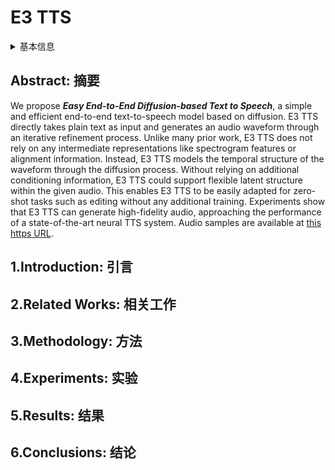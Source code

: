 # E3 TTS

<details>
<summary>基本信息</summary>

- 标题: "E3 TTS: Easy End-to-End Diffusion-based Text to Speech"
- 作者:
  - 01 Yuan Gao
  - 02 Nobuyuki Morioka
  - 03 Yu Zhang
  - 04 Nanxin Chen
- 链接:
  - [ArXiv](https://arxiv.org/abs/2311.00945)
  - [Publication](https://doi.org/10.1109/ASRU57964.2023.10389766)
  - [Github]
  - [Demo](https://e3tts.github.io)
- 文件:
  - [ArXiv](_PDF/2311.00945v1__E3_TTS__Easy_E2E_Diffusion-Based_TTS.pdf)
  - [Publication](_PDF/2311.00945p0__E3_TTS__ASRU2023.pdf)

</details>

## Abstract: 摘要

We propose ***Easy End-to-End Diffusion-based Text to Speech***, a simple and efficient end-to-end text-to-speech model based on diffusion.
E3 TTS directly takes plain text as input and generates an audio waveform through an iterative refinement process.
Unlike many prior work, E3 TTS does not rely on any intermediate representations like spectrogram features or alignment information.
Instead, E3 TTS models the temporal structure of the waveform through the diffusion process.
Without relying on additional conditioning information, E3 TTS could support flexible latent structure within the given audio.
This enables E3 TTS to be easily adapted for zero-shot tasks such as editing without any additional training.
Experiments show that E3 TTS can generate high-fidelity audio, approaching the performance of a state-of-the-art neural TTS system.
Audio samples are available at [this https URL](https://e3tts.github.io/).

## 1.Introduction: 引言

## 2.Related Works: 相关工作

## 3.Methodology: 方法

## 4.Experiments: 实验

## 5.Results: 结果

## 6.Conclusions: 结论
